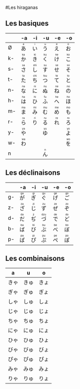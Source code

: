 #Les hiraganas

## Les basiques
|    | -a                         | -i                          | -u                          | -e                         | -o                         |
|----|----------------------------|-----------------------------|-----------------------------|----------------------------|----------------------------|
| Ø  | <ruby>あ<rt>a</rt></ruby>  | <ruby>い<rt>i</rt></ruby>   | <ruby>う<rt>u</rt></ruby>   | <ruby>え<rt>e</rt></ruby>  | <ruby>お<rt>o</rt></ruby>  |
| k- | <ruby>か<rt>ka</rt></ruby> | <ruby>き<rt>ki</rt></ruby>  | <ruby>く<rt>ku</rt></ruby>  | <ruby>け<rt>ke</rt></ruby> | <ruby>こ<rt>ko</rt></ruby> |
| s- | <ruby>さ<rt>sa</rt></ruby> | <ruby>し<rt>shi</rt></ruby> | <ruby>す<rt>su</rt></ruby>  | <ruby>せ<rt>se</rt></ruby> | <ruby>そ<rt>so</rt></ruby> |
| t- | <ruby>た<rt>ta</rt></ruby> | <ruby>ち<rt>chi</rt></ruby> | <ruby>つ<rt>tsu</rt></ruby> | <ruby>て<rt>te</rt></ruby> | <ruby>と<rt>to</rt></ruby> |
| n- | <ruby>な<rt>na</rt></ruby> | <ruby>に<rt>ni</rt></ruby>  | <ruby>ぬ<rt>nu</rt></ruby>  | <ruby>ね<rt>ne</rt></ruby> | <ruby>の<rt>no</rt></ruby> |
| h- | <ruby>は<rt>ha</rt></ruby> | <ruby>ひ<rt>hi</rt></ruby>  | <ruby>ふ<rt>fu</rt></ruby>  | <ruby>へ<rt>he</rt></ruby> | <ruby>ほ<rt>ho</rt></ruby> |
| m- | <ruby>ま<rt>ma</rt></ruby> | <ruby>み<rt>mi</rt></ruby>  | <ruby>む<rt>mu</rt></ruby>  | <ruby>め<rt>me</rt></ruby> | <ruby>も<rt>mo</rt></ruby> |
| r- | <ruby>ら<rt>ra</rt></ruby> | <ruby>り<rt>ri</rt></ruby>  | <ruby>る<rt>ru</rt></ruby>  | <ruby>れ<rt>re</rt></ruby> | <ruby>ろ<rt>ro</rt></ruby> |
| y- | <ruby>や<rt>ya</rt></ruby> |                             | <ruby>ゆ<rt>yu</rt></ruby>  |                            | <ruby>よ<rt>yo</rt></ruby> |
| w- | <ruby>わ<rt>wa</rt></ruby> |                             |                             |                            | <ruby>を<rt>wo</rt></ruby> |
| n  |                            |                             | <ruby>ん<rt>n</rt></ruby>   |                            |                            |

## Les déclinaisons
|    | -a                         | -i                         | -u                          | -e                         | -o                         |
|----|----------------------------|----------------------------|-----------------------------|----------------------------|----------------------------|
| g- | <ruby>が<rt>ga</rt></ruby> | <ruby>ぎ<rt>gi</rt></ruby> | <ruby>ぐ<rt>gu</rt></ruby>  | <ruby>げ<rt>ge</rt></ruby> | <ruby>ご<rt>go</rt></ruby> |
| z- | <ruby>ざ<rt>za</rt></ruby> | <ruby>じ<rt>zi</rt></ruby> | <ruby>ず<rt>zu</rt></ruby>  | <ruby>ぜ<rt>ze</rt></ruby> | <ruby>ぞ<rt>zo</rt></ruby> |
| d- | <ruby>だ<rt>da</rt></ruby> | <ruby>ぢ<rt>ji</rt></ruby> | <ruby>づ<rt>dzu</rt></ruby> | <ruby>で<rt>de</rt></ruby> | <ruby>ど<rt>do</rt></ruby> |
| b- | <ruby>ば<rt>ba</rt></ruby> | <ruby>び<rt>bi</rt></ruby> | <ruby>ぶ<rt>bu</rt></ruby>  | <ruby>べ<rt>be</rt></ruby> | <ruby>ぼ<rt>bo</rt></ruby> |
| p- | <ruby>ぱ<rt>pa</rt></ruby> | <ruby>ぴ<rt>pi</rt></ruby> | <ruby>ぷ<rt>pu</rt></ruby>  | <ruby>ぺ<rt>pe</rt></ruby> | <ruby>ぽ<rt>po</rt></ruby> |

## Les combinaisons

| a              | u               |                o|
|----------------|-----------------|-----------------|
|<ruby>きゃ</ruby> | <ruby>きゅ</ruby> | <ruby>きょ</ruby> |
|<ruby>ぎゃ</ruby> | <ruby>ぎゅ</ruby> | <ruby>ぎょ</ruby> |
|<ruby>しゃ</ruby> | <ruby>しゅ</ruby> | <ruby>しょ</ruby> |
|<ruby>じゃ</ruby> | <ruby>じゅ</ruby> | <ruby>じょ</ruby> |
|<ruby>ちゃ</ruby> | <ruby>ちゅ</ruby> | <ruby>ちょ</ruby> |
|<ruby>にゃ</ruby> | <ruby>にゅ</ruby> | <ruby>にょ</ruby> |
|<ruby>ひゃ</ruby> | <ruby>ひゅ</ruby> | <ruby>ひょ</ruby> |
|<ruby>びゃ</ruby> | <ruby>びゅ</ruby> | <ruby>びょ</ruby> |
|<ruby>ぴゃ</ruby> | <ruby>ぴゅ</ruby> | <ruby>ぴょ</ruby> |
|<ruby>みゃ</ruby> | <ruby>みゅ</ruby> | <ruby>みょ</ruby> |
|<ruby>りゃ</ruby> | <ruby>りゅ</ruby> | <ruby>りょ</ruby> |
